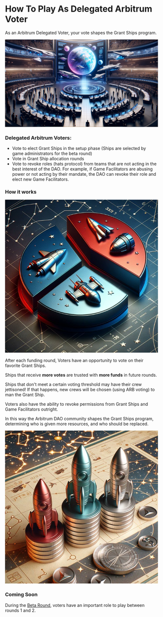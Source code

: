 # How To Play As Delegated Arbitrum Voter

As an Arbitrum Delegated Voter, your vote shapes the Grant Ships program.

![](/public/dao_governance.webp)

### Delegated Arbitrum Voters:

- Vote to elect Grant Ships in the setup phase (Ships are selected by game administrators for the beta round)
- Vote in Grant Ship allocation rounds
- Vote to revoke roles (hats protocol) from teams that are not acting in the best interest of the DAO. For example, if Game Facilitators are abusing power or not acting by their mandate, the DAO can revoke their role and elect new Game Facilitators.

### How it works

![](/public/pie_chart.jpg)

After each funding round, Voters have an opportunity to vote on their favorite Grant Ships.

Ships that receive **more votes** are trusted with **more funds** in future rounds.

Ships that don't meet a certain voting threshold may have their crew jettisoned! If that happens, new crews will be chosen (using ARB voting) to man the Grant Ship.

Voters also have the ability to revoke permissions from Grant Ships and Game Facilitators outright.

In this way the Arbitrum DAO community shapes the Grant Ships program, determining who is given more resources, and who should be replaced.

![](/public/coin_stacks.jpg)

### Coming Soon

During the [Beta Round](/about/beta.html), voters have an important role to play between rounds 1 and 2.
